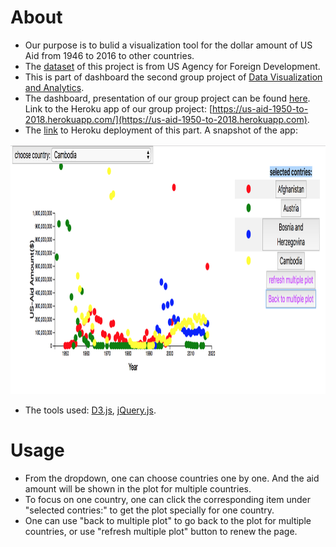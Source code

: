 # About 
  - Our purpose is to bulid a visualization tool for the dollar amount of US Aid from 1946 to 2016 to other countries.
  - The [dataset](https://www.usaid.gov/results-and-data/data-resources) of this project is from US Agency for Foreign Development.
  - This is part of dashboard the second group project of [Data Visualization and Analytics](https://bootcamp.umn.edu/data/landing%20full/).
  - The dashboard, presentation of our group project can be found [here](https://github.com/llreber/TeamPlaisant). Link to the Heroku app of our group project: [https://us-aid-1950-to-2018.herokuapp.com/](https://us-aid-1950-to-2018.herokuapp.com).
  - The [link](https://us-aid-d3.herokuapp.com/) to Heroku deployment of this part. A snapshot of the app:
  <img src="./app.png " width="600" height="400">
  
  - The tools used: [D3.js](https://d3js.org/), [jQuery.js](https://jquery.com/).
  
 # Usage
   - From the dropdown, one can choose countries one by one. And the aid amount will be shown in the plot for multiple countries. 
   - To focus on one country, one can click the corresponding item under "selected contries:" to get the plot specially for one country. 
   - One can use "back to multiple plot" to go back to the plot for multiple countries, or use "refresh multiple plot" button to renew the page. 
